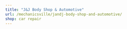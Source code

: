 ```yaml
---
title: "J&J Body Shop & Automotive"
url: /mechanicsville/jandj-body-shop-and-automotive/
shop: car repair
---
```


